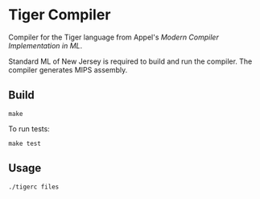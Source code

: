 # Tiger Compiler

Compiler for the Tiger language from Appel's _Modern Compiler Implementation in
ML_.

Standard ML of New Jersey is required to build and run the compiler.
The compiler generates MIPS assembly.

## Build

    make

To run tests:

    make test

## Usage

    ./tigerc files
